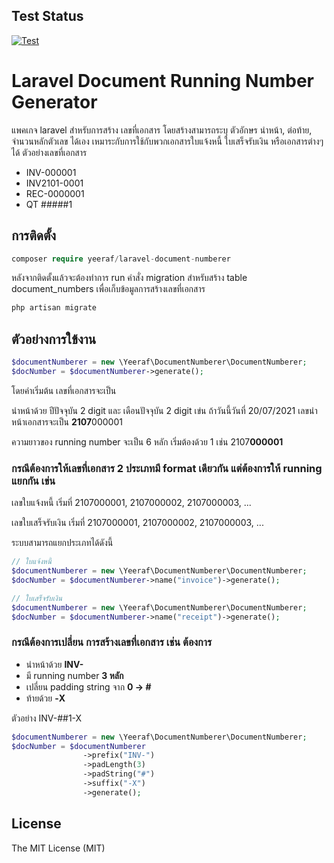 ## Test Status
[![Test](https://github.com/yeeraf/laravel-document-numberer/actions/workflows/test.yml/badge.svg)](https://github.com/yeeraf/laravel-document-numberer/actions/workflows/test.yml)

# Laravel Document Running Number Generator

แพคเกจ laravel สำหรับการสร้าง เลขที่เอกสาร โดยสร้างสามารถระบุ ตัวอักษร นำหน้า, ต่อท้าย, จำนวนหลักตัวเลข ได้เอง เหมาระกับการใช้กับพวกเอกสารใบแจ้งหนี้ ใบเสร็จรับเงิน หรือเอกสารต่างๆได้ ตัวอย่างเลขที่เอกสาร

- INV-000001
- INV2101-0001
- REC-0000001
- QT #####1

## การติดตั้ง

```php
composer require yeeraf/laravel-document-numberer
```

หลังจากติดตั้งแล้วจะต้องทำการ run คำสั่ง migration สำหรับสร้าง table document_numbers เพื่อเก็บข้อมูลการสร้างเลขที่เอกสาร

```bash
php artisan migrate
```

## ตัวอย่างการใข้งาน

```php
$documentNumberer = new \Yeeraf\DocumentNumberer\DocumentNumberer;
$docNumber = $documentNumberer->generate();
```

โดยค่าเริ่มต้น เลขที่เอกสารจะเป็น

นำหน้าด้วย ปีปัจจุบัน 2 digit และ เดือนปัจจุบัน 2 digit เข่น ถ้าวันนี้วันที่ 20/07/2021 เลขนำหน้าเอกสารจะเป็น **2107**000001

ความยาวของ running number จะเป็น 6 หลัก เริ่มต้องด้วย 1 เช่น
2107**000001**

### กรณีต้องการให้เลขที่เอกสาร 2 ประเภทมี format เดียวกัน แต่ต้องการให้ running แยกกัน เข่น

เลขใบแจ้งหนี้ เริ่มที่ 2107000001, 2107000002, 2107000003, ...

เลขใบเสร็จรับเงิน เริ่มที่ 2107000001, 2107000002, 2107000003, ...

ระบบสามารถแยกประเภทได้ดังนี้

```php
// ใบแจ้งหนี้
$documentNumberer = new \Yeeraf\DocumentNumberer\DocumentNumberer;
$docNumber = $documentNumberer->name("invoice")->generate();
```

```php
// ใบเสร็จรับเงิน
$documentNumberer = new \Yeeraf\DocumentNumberer\DocumentNumberer;
$docNumber = $documentNumberer->name("receipt")->generate();
```

### กรณีต้องการเปลี่ยน การสร้างเลขที่เอกสาร เช่น ต้องการ

- นำหน้าด้วย **INV-**
- มี running number **3 หลัก**
- เปลี่ยน padding string จาก **0 -> #**
- ท้ายด้วย **-X**

ตัวอย่าง INV-##1-X

```php
$documentNumberer = new \Yeeraf\DocumentNumberer\DocumentNumberer;
$docNumber = $documentNumberer
                ->prefix("INV-")
                ->padLength(3)
                ->padString("#")
                ->suffix("-X")
                ->generate();
```

## License

The MIT License (MIT)
